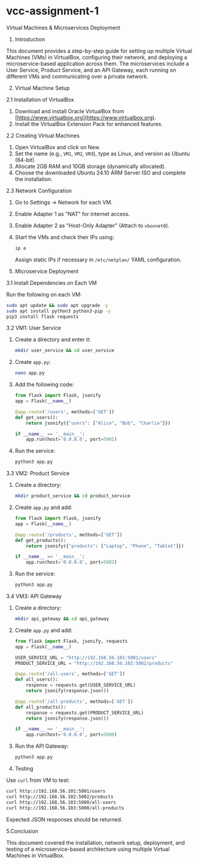 # vcc-assignment-1

Virtual Machines & Microservices Deployment



1. Introduction

This document provides a step-by-step guide for setting up multiple Virtual Machines (VMs) in VirtualBox, configuring their network, and deploying a microservice-based application across them. The microservices include a User Service, Product Service, and an API Gateway, each running on different VMs and communicating over a private network.

2. Virtual Machine Setup

2.1 Installation of VirtualBox

1. Download and install Oracle VirtualBox from [https://www.virtualbox.org](https://www.virtualbox.org).
2. Install the VirtualBox Extension Pack for enhanced features.

2.2 Creating Virtual Machines

1. Open VirtualBox and click on New.
2. Set the name (e.g., `VM1`, `VM2`, `VM3`), type as Linux, and version as Ubuntu (64-bit).
3. Allocate 2GB RAM and 10GB storage (dynamically allocated).
4. Choose the downloaded Ubuntu 24.10 ARM Server ISO and complete the installation.

2.3 Network Configuration

1. Go to Settings → Network for each VM.
2. Enable Adapter 1 as "NAT" for internet access.
3. Enable Adapter 2 as "Host-Only Adapter" (Attach to `vboxnet0`).
4. Start the VMs and check their IPs using:
   ```bash
   ip a
   ```
   Assign static IPs if necessary in `/etc/netplan/` YAML configuration.

3. Microservice Deployment

3.1 Install Dependencies on Each VM

Run the following on each VM:
```bash
sudo apt update && sudo apt upgrade -y
sudo apt install python3 python3-pip -y
pip3 install flask requests
```








3.2 VM1: User Service

1. Create a directory and enter it:
   ```bash
   mkdir user_service && cd user_service
   ```
2. Create `app.py`:
   ```bash
   nano app.py
   ```
3. Add the following code:
   ```python
   from flask import Flask, jsonify
   app = Flask(__name__)
   
   @app.route('/users', methods=['GET'])
   def get_users():
       return jsonify({"users": ["Alice", "Bob", "Charlie"]})
   
   if __name__ == '__main__':
       app.run(host='0.0.0.0', port=5001)
   ```
4. Run the service:
   ```bash
   python3 app.py
   ```

3.3 VM2: Product Service

1. Create a directory:
   ```bash
   mkdir product_service && cd product_service
   ```
2. Create `app.py` and add:
   ```python
   from flask import Flask, jsonify
   app = Flask(__name__)
   
   @app.route('/products', methods=['GET'])
   def get_products():
       return jsonify({"products": ["Laptop", "Phone", "Tablet"]})
   
   if __name__ == '__main__':
       app.run(host='0.0.0.0', port=5002)
   ```
3. Run the service:
   ```bash
   python3 app.py
   ```










3.4 VM3: API Gateway

1. Create a directory:
   ```bash
   mkdir api_gateway && cd api_gateway
   ```
2. Create `app.py` and add:
   ```python
   from flask import Flask, jsonify, requests
   app = Flask(__name__)
   
   USER_SERVICE_URL = "http://192.168.56.101:5001/users"
   PRODUCT_SERVICE_URL = "http://192.168.56.102:5002/products"
   
   @app.route('/all-users', methods=['GET'])
   def all_users():
       response = requests.get(USER_SERVICE_URL)
       return jsonify(response.json())
   
   @app.route('/all-products', methods=['GET'])
   def all_products():
       response = requests.get(PRODUCT_SERVICE_URL)
       return jsonify(response.json())
   
   if __name__ == '__main__':
       app.run(host='0.0.0.0', port=5000)
   ```
3. Run the API Gateway:
   ```bash
   python3 app.py
   ```

4. Testing

Use `curl` from VM to test:
```bash
curl http://192.168.56.101:5001/users
curl http://192.168.56.102:5002/products
curl http://192.168.56.103:5000/all-users
curl http://192.168.56.103:5000/all-products
```
Expected JSON responses should be returned.



5.Conclusion

This document covered the installation, network setup, deployment, and testing of a microservice-based architecture using multiple Virtual Machines in VirtualBox.



